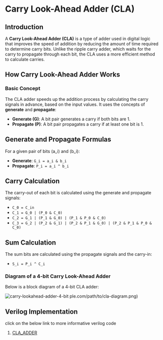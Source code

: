 # Carry Look-Ahead Adder (CLA)

## Introduction

A **Carry Look-Ahead Adder (CLA)** is a type of adder used in digital logic that improves the speed of addition by reducing the amount of time required to determine carry bits. Unlike the ripple carry adder, which waits for the carry to propagate through each bit, the CLA uses a more efficient method to calculate carries.

## How Carry Look-Ahead Adder Works

### Basic Concept

The CLA adder speeds up the addition process by calculating the carry signals in advance, based on the input values. It uses the concepts of **generate** and **propagate**:

- **Generate (G)**: A bit pair generates a carry if both bits are 1.
- **Propagate (P)**: A bit pair propagates a carry if at least one bit is 1.

## Generate and Propagate Formulas

For a given pair of bits (a_i) and (b_i):

- **Generate**: `G_i = a_i & b_i`
- **Propagate**: `P_i = a_i ^ b_i`

## Carry Calculation

The carry-out of each bit is calculated using the generate and propagate signals:

- `C_0 = C_in`
- `C_1 = G_0 | (P_0 & C_0)`
- `C_2 = G_1 | (P_1 & G_0) | (P_1 & P_0 & C_0)`
- `C_3 = G_2 | (P_2 & G_1) | (P_2 & P_1 & G_0) | (P_2 & P_1 & P_0 & C_0)`

## Sum Calculation

The sum bits are calculated using the propagate signals and the carry-in:

- `S_i = P_i ^ C_i`


### Diagram of a 4-bit Carry Look-Ahead Adder

Below is a block diagram of a 4-bit CLA adder:

![carry-lookahead-adder-4-bit](https://github.com/DinethPrabashana/CLA_ADDER_implementation/assets/143341376/b538d28f-4eb8-4544-91ad-c4e2e5691e56)
ple.com/path/to/cla-diagram.png)

## Verilog Implementation
click on the below link to more informative verilog code 
1. [CLA_ADDER](CLA_ADDER_implementation/CLA_ADDER)
